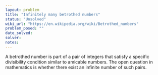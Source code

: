 ```yaml
---
layout: problem
title: "Infinitely many betrothed numbers"
status: "Unsolved"
wiki_url: "https://en.wikipedia.org/wiki/Betrothed_numbers"
problem_posed: ""
date_solved:
solver:
notes:
---
```

A betrothed number is part of a pair of integers that satisfy a specific divisibility condition similar to amicable numbers. The open question in mathematics is whether there exist an infinite number of such pairs.